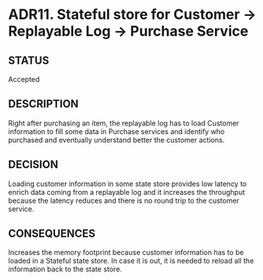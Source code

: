 # ADR11. Stateful store for Customer -> Replayable Log -> Purchase Service

## STATUS
Accepted

## DESCRIPTION
Right after purchasing an item, the replayable log has to load Customer information to fill some data in Purchase services and identify who purchased and eventually understand better the customer actions.

## DECISION
Loading customer information in some state store provides low latency to enrich data coming from a replayable log and it increases the throughput because the latency reduces and there is no round trip to the customer service.

## CONSEQUENCES
Increases the memory footprint because customer information has to be loaded in a Stateful state store. In case it is out, it is needed to reload all the information back to the state store.